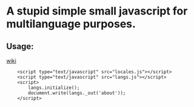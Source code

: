 A stupid simple small javascript for multilanguage purposes.
==============

Usage:
------------
<a href="https://github.com/ieyring/js_multilanguage/wiki">wiki</a>
        
        <script type="text/javascript" src="locales.js"></script>
        <script type="text/javascript" src="langs.js"></script>
        <script>
            langs.initialize();  
            document.write(langs._out('about'));
        </script>
